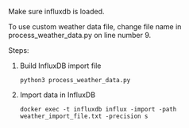 
Make sure influxdb is loaded.

To use custom weather data file, change file name in process_weather_data.py on line number 9. 

Steps:

1. Build InfluxDB import file
   
   `python3 process_weather_data.py`

2. Import data in InfluxDB

   `docker exec -t influxdb influx -import -path weather_import_file.txt -precision s`

